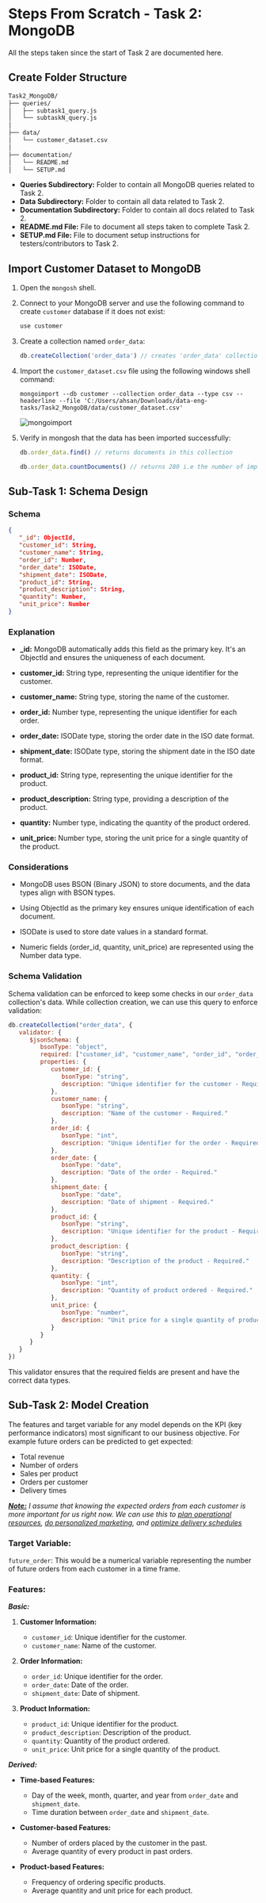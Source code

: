# Steps From Scratch - Task 2: MongoDB

All the steps taken since the start of Task 2 are documented here.

## Create Folder Structure

```markdown
Task2_MongoDB/
├── queries/
│   ├── subtask1_query.js
│   └── subtaskN_query.js
│
├── data/
│   └── customer_dataset.csv
│
├── documentation/
│   └── README.md
│   └── SETUP.md
```

- **Queries Subdirectory:** Folder to contain all MongoDB queries related to Task 2.
- **Data Subdirectory:** Folder to contain all data related to Task 2.
- **Documentation Subdirectory:** Folder to contain all docs related to Task 2.
- **README.md File:** File to document all steps taken to complete Task 2.
- **SETUP.md File:** File to document setup instructions for testers/contributors to Task 2.

## Import Customer Dataset to MongoDB

1. Open the `mongosh` shell.

2. Connect to your MongoDB server and use the following command to create `customer` database if it does not exist:
   ```js
   use customer
   ```

3. Create a collection named `order_data`:
   ```js
   db.createCollection('order_data') // creates 'order_data' collection
   ```

4. Import the `customer_dataset.csv` file using the following windows shell command:
   ```shell
   mongoimport --db customer --collection order_data --type csv --headerline --file 'C:/Users/ahsan/Downloads/data-eng-tasks/Task2_MongoDB/data/customer_dataset.csv'
   ```

   ![mongoimport](mongoimport.png)

5. Verify in mongosh that the data has been imported successfully:
   ```js
   db.order_data.find() // returns documents in this collection

   db.order_data.countDocuments() // returns 280 i.e the number of imported documents
   ```

## Sub-Task 1: Schema Design

### Schema 

```json
{
   "_id": ObjectId, 
   "customer_id": String,
   "customer_name": String,
   "order_id": Number,
   "order_date": ISODate,
   "shipment_date": ISODate,
   "product_id": String,
   "product_description": String,
   "quantity": Number,
   "unit_price": Number
}
```

### Explanation

- **_id:** MongoDB automatically adds this field as the primary key. It's an ObjectId and ensures the uniqueness of each document.

- **customer_id:** String type, representing the unique identifier for the customer.

- **customer_name:** String type, storing the name of the customer.

- **order_id:** Number type, representing the unique identifier for each order.

- **order_date:** ISODate type, storing the order date in the ISO date format.

- **shipment_date:** ISODate type, storing the shipment date in the ISO date format.

- **product_id:** String type, representing the unique identifier for the product.

- **product_description:** String type, providing a description of the product.

- **quantity:** Number type, indicating the quantity of the product ordered.

- **unit_price:** Number type, storing the unit price for a single quantity of the product.

### Considerations

- MongoDB uses BSON (Binary JSON) to store documents, and the data types align with BSON types.

- Using ObjectId as the primary key ensures unique identification of each document.

- ISODate is used to store date values in a standard format.

- Numeric fields (order_id, quantity, unit_price) are represented using the Number data type.

### Schema Validation

Schema validation can be enforced to keep some checks in our `order_data` collection's data. While collection creation, we can use this query to enforce validation:

```js
db.createCollection("order_data", {
   validator: {
      $jsonSchema: {
         bsonType: "object",
         required: ["customer_id", "customer_name", "order_id", "order_date", "shipment_date", "product_id",  "product_description", "quantity", "unit_price"],
         properties: {
            customer_id: {
               bsonType: "string",
               description: "Unique identifier for the customer - Required."
            },
            customer_name: {
               bsonType: "string",
               description: "Name of the customer - Required."
            },
            order_id: {
               bsonType: "int",
               description: "Unique identifier for the order - Required."
            },
            order_date: {
               bsonType: "date",
               description: "Date of the order - Required."
            },
            shipment_date: {
               bsonType: "date",
               description: "Date of shipment - Required."
            },
            product_id: {
               bsonType: "string",
               description: "Unique identifier for the product - Required."
            },
            product_description: {
               bsonType: "string",
               description: "Description of the product - Required."
            },
            quantity: {
               bsonType: "int",
               description: "Quantity of product ordered - Required."
            },
            unit_price: {
               bsonType: "number",
               description: "Unit price for a single quantity of product - Required."
            }
         }
      }
   }
})
```

This validator ensures that the required fields are present and have the correct data types.

## Sub-Task 2: Model Creation

The features and target variable for any model depends on the KPI (key performance indicators) most significant to our business objective. For example future orders can be predicted to get expected:

- Total revenue
- Number of orders
- Sales per product
- Orders per customer
- Delivery times

*<u>**Note:**</u> I assume that knowing the expected orders from each customer is more important for us right now. We can use this to <u>plan operational resources</u>, <u>do personalized marketing</u>, and <u>optimize delivery schedules</u>*
  
### Target Variable:
`future_order`: This would be a numerical variable representing the number of future orders from each customer in a time frame.

### Features:
***Basic:***
1. **Customer Information:**
   - `customer_id`: Unique identifier for the customer.
   - `customer_name`: Name of the customer.

2. **Order Information:**
   - `order_id`: Unique identifier for the order.
   - `order_date`: Date of the order.
   - `shipment_date`: Date of shipment.

3. **Product Information:**
   - `product_id`: Unique identifier for the product.
   - `product_description`: Description of the product.
   - `quantity`: Quantity of the product ordered.
   - `unit_price`: Unit price for a single quantity of the product.

***Derived:***
- **Time-based Features:**
  - Day of the week, month, quarter, and year from `order_date` and `shipment_date`.
  - Time duration between `order_date` and `shipment_date`.

- **Customer-based Features:**
  - Number of orders placed by the customer in the past.
  - Average quantity of every product in past orders.

- **Product-based Features:**
  - Frequency of ordering specific products.
  - Average quantity and unit price for each product.

